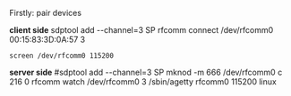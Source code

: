 Firstly:
pair devices


**client side**
    sdptool add --channel=3 SP
    rfcomm connect /dev/rfcomm0 00:15:83:3D:0A:57 3

    screen /dev/rfcomm0 115200


**server side**
    #sdptool add --channel=3 SP
    mknod -m 666 /dev/rfcomm0 c 216 0
    rfcomm watch /dev/rfcomm0 3 /sbin/agetty rfcomm0 115200 linux

